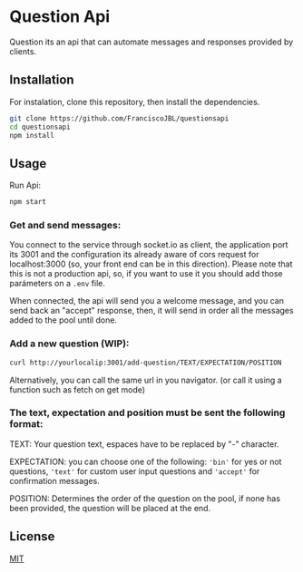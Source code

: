 # Question Api

Question its an api that can automate messages and responses provided by clients.

## Installation

For instalation, clone this repository, then install the dependencies.

```bash
git clone https://github.com/FranciscoJBL/questionsapi
cd questionsapi
npm install
```

## Usage

Run Api:

```bash
npm start
```

### Get and send messages:

You connect to the service through socket.io as client, the application port its 3001 and the configuration its already aware of cors request for localhost:3000 (so, your front end can be in this direction). Please note that this is not a production api, so, if you want to use it you should add those parámeters on a ```.env``` file.

When connected, the api will send you a welcome message, and you can send back an "accept" response, then, it will send in order all the messages added to the pool until done.

### Add a new question (WIP):

```bash
curl http://yourlocalip:3001/add-question/TEXT/EXPECTATION/POSITION
```

Alternatively, you can call the same url in you navigator. (or call it using a function such as fetch on get mode)

### The text, expectation and position must be sent the following format:

TEXT: Your question text, espaces have to be replaced by "-" character.

EXPECTATION: you can choose one of the following: ```'bin'``` for yes or not questions, ```'text'``` for custom user input questions and ```'accept'``` for confirmation messages.

POSITION: Determines the order of the question on the pool, if none has been provided, the question will be placed at the end.


## License
[MIT](https://choosealicense.com/licenses/mit/)